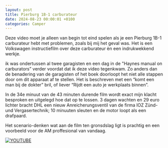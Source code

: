```yaml
---
layout: post
title: Pierburg 1B-1 carburateur
date: 2024-08-23 00:00:01 +0100
categories: Camper
---
```


Deze video moet je  alleen van begin tot eind spelen als je een Pierburg 1B-1 carburateur  hebt met problemen, zoals bij mij het geval was. Het is een Volkswagen  instructiefilm over deze carburateur èn een indrukwekkend werkje.

ik was ondertussen al twee garagisten en een dag in de "Haynes manual on  carburators” verder voordat dat ik deze video tegenkwam. Zo anders dan  de benadering van de garagisten of het boek doorloopt het niet alle  stappen door om dit apparaat af te stellen. Het is beschreven met een  “komt een man bij de dokter” bril, of liever “Rijdt een auto je  werkplaats binnen”. 

In de 34e minuut van de 43 minuten durende film wordt exact mijn klacht  besproken en uitgelegd hoe dat op te lossen. 3 dagen wachten en 29 euro  lichter bracht DHL een nieuw Anreicherungsventil van de firma IOZ Zünd-  und Vergasertechnik; 10 minuuten sleuten en de motor loopt als een  drafpaard.

Het scenario-denken wat aan de film ten gronsdslag ligt is prachtig en een voorbeeld voor de AM proffesional van vandaag.

[![YOUTUBE](https://img.youtu.be/vi/nWB1Azz-8_U/0.jpg)](https://www.youtu.be/watch?v=YnWB1Azz-8_U)
